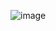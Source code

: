 ![image](https://github.com/user-attachments/assets/f0b1a107-f2ae-4633-a1ee-0ab41783f87e)


<!DOCTYPE html>
<html lang="en">

<head>
    <meta charset="UTF-8">
    <meta name="viewport" content="width=device-width, initial-scale=1.0">
    <title>Company and Building Toggle</title>
    <style>
        table {
            width: 100%;
            border-collapse: collapse;
        }

        th,
        td {
            padding: 8px 12px;
            border: 1px solid #ccc;
            text-align: left;
        }

        .hidden-cell {
            display: none;
        }

        .company-name-cell {
            vertical-align: top;
            background-color: #f9f9f9;
            font-weight: bold;
        }

        .toggle-btn {
            margin-right: 8px;
        }
    </style>
</head>

<body>

    <table id="dataTable">
        <thead>
            <tr>
                <th>CompanyName</th>
                <th>BuildingName</th>
                <th>StartDate</th>
                <th>EndDate</th>
                <th>Setting</th>
                <th>Amount</th>
            </tr>
        </thead>
        <tbody>
            <!-- Dynamic Rows Will Be Injected Here -->
        </tbody>
    </table>

    <script>
        document.addEventListener('DOMContentLoaded', function () {
            const data = [
                {
                    companyName: 'ABC Corp',
                    buildings: [
                        {
                            buildingName: 'Building 1',
                            details: [
                                {
                                    startDate: '2023-01-01',
                                    endDate: '2023-12-31',
                                    setting: 'Configuration 1',
                                    amount: 1000
                                },
                                {
                                    startDate: '2023-02-01',
                                    endDate: '2023-11-30',
                                    setting: 'Configuration 2',
                                    amount: 1200
                                }
                            ]
                        },
                        {
                            buildingName: 'Building 2',
                            details: [
                                {
                                    startDate: '2023-02-01',
                                    endDate: '2023-11-30',
                                    setting: 'Configuration 3',
                                    amount: 1500
                                }
                            ]
                        }
                    ]
                },
                {
                    companyName: 'XYZ Ltd',
                    buildings: [
                        {
                            buildingName: 'Building 3',
                            details: [
                                {
                                    startDate: '2024-02-01',
                                    endDate: '2024-11-30',
                                    setting: 'Configuration 4',
                                    amount: 2000
                                },
                                {
                                    startDate: '2024-03-01',
                                    endDate: '2024-10-30',
                                    setting: 'Configuration 5',
                                    amount: 2500
                                }
                            ]
                        }
                    ]
                }
            ];

            const tableBody = document.querySelector('#dataTable tbody');
            data.forEach(company => {
                const { companyName, buildings } = company;
                buildings.forEach((building, buildingIndex) => {
                    building.details.forEach((detail, detailIndex) => {
                        const row = document.createElement('tr');
                        row.classList.add('building-row');
                        row.dataset.companyName = companyName;
                        row.dataset.buildingName = building.buildingName;

                        if (buildingIndex === 0 && detailIndex === 0) {
                            const companyCell = document.createElement('td');
                            companyCell.classList.add('company-name-cell');
                            companyCell.rowSpan = buildings.reduce((acc, b) => acc + b.details.length, 0);
                            companyCell.innerHTML = `
                                <input type="checkbox" class="toggle-btn company-toggle-btn" data-company-name="${companyName}">
                                ${companyName}
                            `;
                            row.appendChild(companyCell);
                        }

                        if (detailIndex === 0) {
                            const buildingCell = document.createElement('td');
                            buildingCell.classList.add('building-name-cell');
                            buildingCell.rowSpan = building.details.length;
                            buildingCell.innerHTML = `
                                <input type="checkbox" class="toggle-btn building-toggle-btn">
                                ${building.buildingName}
                            `;
                            row.appendChild(buildingCell);
                        }

                        const startDateCell = document.createElement('td');
                        startDateCell.classList.add('start-date-cell');
                        startDateCell.textContent = detail.startDate;
                        row.appendChild(startDateCell);

                        const endDateCell = document.createElement('td');
                        endDateCell.classList.add('end-date-cell');
                        endDateCell.textContent = detail.endDate;
                        row.appendChild(endDateCell);

                        const settingCell = document.createElement('td');
                        settingCell.classList.add('setting-cell');
                        settingCell.textContent = detail.setting;
                        settingCell.dataset.originalSetting = detail.setting;
                        row.appendChild(settingCell);

                        const amountCell = document.createElement('td');
                        amountCell.classList.add('amount-cell');
                        amountCell.textContent = detail.amount;
                        amountCell.dataset.originalAmount = detail.amount;
                        row.appendChild(amountCell);

                        tableBody.appendChild(row);
                    });
                });
            });

            // Event Listener for Company Toggle Buttons
            document.querySelectorAll('.company-toggle-btn').forEach(button => {
                button.addEventListener('change', function () {
                    const companyName = this.dataset.companyName;
                    const isChecked = this.checked;
                    const rows = document.querySelectorAll(`tr[data-company-name="${companyName}"]`);
                    let totalAmount = 0;
                    let combinedSettings = [];


                    rows.forEach((row, index) => {
                        // let previousBuildingName = '';
                        let buildingCell = row.querySelector('.building-name-cell');
                        let startDateCell = row.querySelector('.start-date-cell');
                        let endDateCell = row.querySelector('.end-date-cell');
                        let settingCell = row.querySelector('.setting-cell');
                        let amountCell = row.querySelector('.amount-cell');
                        // const buildingName = buildingCell ? buildingCell.textContent.trim() : previousBuildingName;
                        // previousBuildingName = buildingName;
                        // const buildingRows = document.querySelectorAll(`tr[data-building-name="${previousBuildingName}"]`);
                        if (isChecked) {
                            if (index === 0) {
                                // buildingCell.rowSpan = 1;
                                buildingCell.style.visibility = 'hidden';
                                startDateCell.style.visibility = 'hidden';
                                endDateCell.style.visibility = 'hidden';
                            } else {
                                row.style.display = 'none';
                            }
                            combinedSettings.push(settingCell.dataset.originalSetting);
                            totalAmount += parseFloat(amountCell.dataset.originalAmount);
                            // Ensure that CompanyName for other companies remains visible
                            document.querySelectorAll('.company-name-cell').forEach(companyCell => {
                                if (companyCell.rowSpan > 1 && rows.length === companyCell.rowSpan) {
                                    companyCell.rowSpan = 1;
                                }
                            });
                        } else {
                            // buildingCell.rowSpan = buildingRows.length;
                            if (index === 0) {
                                const companyCell = row.querySelector('.company-name-cell');
                                companyCell.rowSpan = rows.length;
                            }

                            if (index === 0 && buildingCell) {
                                buildingCell.style.visibility = 'visible';
                                startDateCell.style.visibility = 'visible';
                                endDateCell.style.visibility = 'visible';
                            }
                            settingCell.textContent = settingCell.dataset.originalSetting;
                            amountCell.textContent = amountCell.dataset.originalAmount;
                            row.style.display = '';
                        }
                    });

                    if (isChecked && rows.length > 0) {
                        const row = rows[0];
                        const firstSettingCell = row.querySelector('td:nth-child(5)');
                        const firstAmountCell = row.querySelector('td:nth-child(6)');

                        firstSettingCell.textContent = combinedSettings.join(', ');
                        firstAmountCell.textContent = totalAmount;
                    }
                });
            });

            // Event Listener for Building Toggle Buttons
            document.querySelectorAll('.building-toggle-btn').forEach(button => {
                button.addEventListener('change', function () {
                    const row = this.closest('tr');
                    const buildingName = row.querySelector('.building-name-cell').textContent.trim();
                    const buildingRows = document.querySelectorAll(`tr[data-building-name="${buildingName}"]`);
                    let combinedSettings = [];
                    let totalAmount = 0;

                    buildingRows.forEach((r, index) => {
                        const startDateCell = r.querySelector('.start-date-cell');
                        const endDateCell = r.querySelector('.end-date-cell');
                        const settingCell = r.querySelector('.setting-cell');
                        const amountCell = r.querySelector('.amount-cell');

                        if (this.checked) {
                            if (index === 0) {
                                startDateCell.style.visibility = 'hidden';
                                endDateCell.style.visibility = 'hidden';
                            } else {
                                r.style.display = 'none';
                            }

                            combinedSettings.push(settingCell.dataset.originalSetting);
                            totalAmount += parseFloat(amountCell.dataset.originalAmount);
                        } else {
                            if (index === 0) {
                                startDateCell.style.visibility = 'visible';
                                endDateCell.style.visibility = 'visible';
                            }
                            r.style.display = '';
                            settingCell.textContent = settingCell.dataset.originalSetting;
                            amountCell.textContent = amountCell.dataset.originalAmount;
                        }
                    });

                    if (this.checked && buildingRows.length > 0) {
                        const firstRow = buildingRows[0];
                        const firstSettingCell = firstRow.querySelector('td:nth-child(5)');
                        const firstAmountCell = firstRow.querySelector('td:nth-child(6)');

                        firstSettingCell.textContent = combinedSettings.join(', ');
                        firstAmountCell.textContent = totalAmount;
                    }

                    // Ensure other buildings' rows are not affected
                    document.querySelectorAll('tr').forEach(r => {
                        if (!r.dataset.buildingName || r.dataset.buildingName !== buildingName) {
                            r.style.display = '';
                        }
                    });
                });
            });
        });
    </script>
</body>

</html>

||||||||||||||||||||||||||||||||||||||||

var CSRF_TOKEN = $('meta[name="csrf-token"]').attr('content');

$(document).ready(function () {
getData()
});
//getData
function getData() {
    return new Promise((resolve, reject) => {
        ShowLoading();
        $.ajax({
            url: url_prefix + "/partnerMgmt/getData",
            async: true,
            type: 'post',
            data: { _token: CSRF_TOKEN },
            success: function (data) {
                if (data.includes("success")) {
                    console.log("succssfully updated!");
                    HideLoading();
                    resolve(data);
                    location.reload();

                }
                else if (data.includes("no_token")) {
                    reject(err);
                    alert("BOXにログインされていないため更新できませんでした。");

                }
                else if (data.includes("no_authority")) {
                    alert("権限がありません。");

                }
                HideLoading();
            },
            error: function (err) {
                console.log("error has occurred.");
                // console.log(err);
            }
        });
    });
}
# php_training
